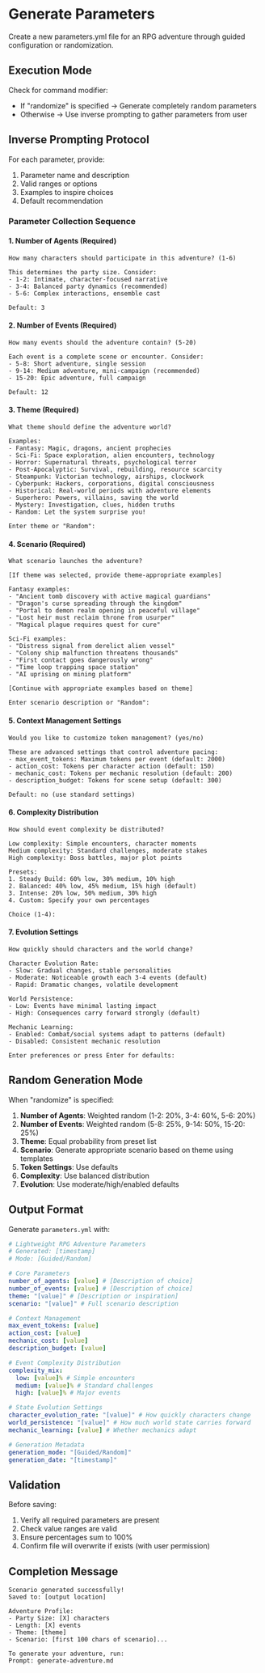 # Generate Parameters

Create a new parameters.yml file for an RPG adventure through guided configuration or randomization.

## Execution Mode

Check for command modifier:
- If "randomize" is specified → Generate completely random parameters
- Otherwise → Use inverse prompting to gather parameters from user

## Inverse Prompting Protocol

For each parameter, provide:
1. Parameter name and description
2. Valid ranges or options
3. Examples to inspire choices
4. Default recommendation

### Parameter Collection Sequence

#### 1. Number of Agents (Required)
```
How many characters should participate in this adventure? (1-6)

This determines the party size. Consider:
- 1-2: Intimate, character-focused narrative
- 3-4: Balanced party dynamics (recommended)
- 5-6: Complex interactions, ensemble cast

Default: 3
```

#### 2. Number of Events (Required)
```
How many events should the adventure contain? (5-20)

Each event is a complete scene or encounter. Consider:
- 5-8: Short adventure, single session
- 9-14: Medium adventure, mini-campaign (recommended)
- 15-20: Epic adventure, full campaign

Default: 12
```

#### 3. Theme (Required)
```
What theme should define the adventure world?

Examples:
- Fantasy: Magic, dragons, ancient prophecies
- Sci-Fi: Space exploration, alien encounters, technology
- Horror: Supernatural threats, psychological terror
- Post-Apocalyptic: Survival, rebuilding, resource scarcity
- Steampunk: Victorian technology, airships, clockwork
- Cyberpunk: Hackers, corporations, digital consciousness
- Historical: Real-world periods with adventure elements
- Superhero: Powers, villains, saving the world
- Mystery: Investigation, clues, hidden truths
- Random: Let the system surprise you!

Enter theme or "Random":
```

#### 4. Scenario (Required)
```
What scenario launches the adventure?

[If theme was selected, provide theme-appropriate examples]

Fantasy examples:
- "Ancient tomb discovery with active magical guardians"
- "Dragon's curse spreading through the kingdom"
- "Portal to demon realm opening in peaceful village"
- "Lost heir must reclaim throne from usurper"
- "Magical plague requires quest for cure"

Sci-Fi examples:
- "Distress signal from derelict alien vessel"
- "Colony ship malfunction threatens thousands"
- "First contact goes dangerously wrong"
- "Time loop trapping space station"
- "AI uprising on mining platform"

[Continue with appropriate examples based on theme]

Enter scenario description or "Random":
```

#### 5. Context Management Settings
```
Would you like to customize token management? (yes/no)

These are advanced settings that control adventure pacing:
- max_event_tokens: Maximum tokens per event (default: 2000)
- action_cost: Tokens per character action (default: 150)
- mechanic_cost: Tokens per mechanic resolution (default: 200)
- description_budget: Tokens for scene setup (default: 300)

Default: no (use standard settings)
```

#### 6. Complexity Distribution
```
How should event complexity be distributed?

Low complexity: Simple encounters, character moments
Medium complexity: Standard challenges, moderate stakes
High complexity: Boss battles, major plot points

Presets:
1. Steady Build: 60% low, 30% medium, 10% high
2. Balanced: 40% low, 45% medium, 15% high (default)
3. Intense: 20% low, 50% medium, 30% high
4. Custom: Specify your own percentages

Choice (1-4):
```

#### 7. Evolution Settings
```
How quickly should characters and the world change?

Character Evolution Rate:
- Slow: Gradual changes, stable personalities
- Moderate: Noticeable growth each 3-4 events (default)
- Rapid: Dramatic changes, volatile development

World Persistence:
- Low: Events have minimal lasting impact
- High: Consequences carry forward strongly (default)

Mechanic Learning:
- Enabled: Combat/social systems adapt to patterns (default)
- Disabled: Consistent mechanic resolution

Enter preferences or press Enter for defaults:
```

## Random Generation Mode

When "randomize" is specified:

1. **Number of Agents**: Weighted random (1-2: 20%, 3-4: 60%, 5-6: 20%)
2. **Number of Events**: Weighted random (5-8: 25%, 9-14: 50%, 15-20: 25%)
3. **Theme**: Equal probability from preset list
4. **Scenario**: Generate appropriate scenario based on theme using templates
5. **Token Settings**: Use defaults
6. **Complexity**: Use balanced distribution
7. **Evolution**: Use moderate/high/enabled defaults

## Output Format

Generate `parameters.yml` with:
```yaml
# Lightweight RPG Adventure Parameters
# Generated: [timestamp]
# Mode: [Guided/Random]

# Core Parameters
number_of_agents: [value] # [Description of choice]
number_of_events: [value] # [Description of choice]
theme: "[value]" # [Description or inspiration]
scenario: "[value]" # Full scenario description

# Context Management
max_event_tokens: [value]
action_cost: [value]
mechanic_cost: [value]
description_budget: [value]

# Event Complexity Distribution
complexity_mix:
  low: [value]% # Simple encounters
  medium: [value]% # Standard challenges
  high: [value]% # Major events

# State Evolution Settings
character_evolution_rate: "[value]" # How quickly characters change
world_persistence: "[value]" # How much world state carries forward
mechanic_learning: [value] # Whether mechanics adapt

# Generation Metadata
generation_mode: "[Guided/Random]"
generation_date: "[timestamp]"
```

## Validation

Before saving:
1. Verify all required parameters are present
2. Check value ranges are valid
3. Ensure percentages sum to 100%
4. Confirm file will overwrite if exists (with user permission)

## Completion Message

```
Scenario generated successfully!
Saved to: [output location]

Adventure Profile:
- Party Size: [X] characters
- Length: [X] events
- Theme: [theme]
- Scenario: [first 100 chars of scenario]...

To generate your adventure, run:
Prompt: generate-adventure.md
```